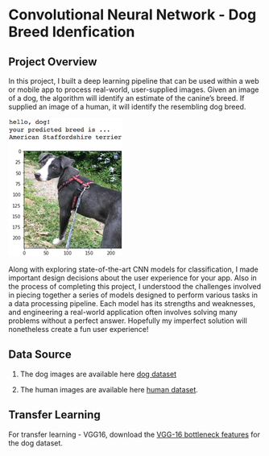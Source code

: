 [//]: # (Image References)

[image1]: ./images/sample_dog_output.png "Sample Output"
[image2]: ./images/vgg16_model.png "VGG-16 Model Keras Layers"
[image3]: ./images/vgg16_model_draw.png "VGG16 Model Figure"

# Convolutional Neural Network - Dog Breed Idenfication
## Project Overview

In this project, I built a deep learning pipeline that can be used within a web or mobile app to process real-world, user-supplied images.  Given an image of a dog, the algorithm will identify an estimate of the canine’s breed.  If supplied an image of a human, it will identify the resembling dog breed.  

![Sample Output][image1]

Along with exploring state-of-the-art CNN models for classification, I made important design decisions about the user experience for your app.  Also in the process of completing this project, I understood the challenges involved in piecing together a series of models designed to perform various tasks in a data processing pipeline.  Each model has its strengths and weaknesses, and engineering a real-world application often involves solving many problems without a perfect answer.  Hopefully my imperfect solution will nonetheless create a fun user experience!

## Data Source

1. The dog images are available here [dog dataset](https://s3-us-west-1.amazonaws.com/udacity-aind/dog-project/dogImages.zip)

2. The human images are available here [human dataset](https://s3-us-west-1.amazonaws.com/udacity-aind/dog-project/lfw.zip).  

## Transfer Learning 
For transfer learning - VGG16, download the [VGG-16 bottleneck features](https://s3-us-west-1.amazonaws.com/udacity-aind/dog-project/DogVGG16Data.npz) for the dog dataset.  

